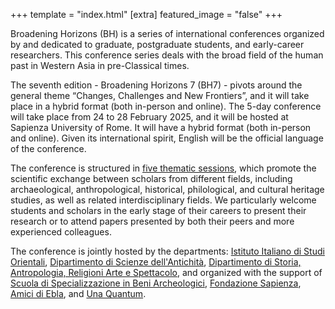 +++
template = "index.html"
[extra]
featured_image = "false"
+++

Broadening Horizons (BH) is a series of international conferences organized by and dedicated to graduate, postgraduate students, and early-career researchers. This conference series deals with the broad field of the human past in Western Asia in pre-Classical times.

The seventh edition - Broadening Horizons 7 (BH7) - pivots around the general theme “Changes, Challenges and New Frontiers”, and it will take place in a hybrid format (both in-person and online). The 5-day conference will take place from 24 to 28 February 2025, and it will be hosted at Sapienza University of Rome. It will have a hybrid format (both in-person and online). Given its international spirit, English will be the official language of the conference. 

The conference is structured in [five thematic sessions](/program/sessions), which promote the scientific exchange between scholars from different fields, including archaeological, anthropological, historical, philological, and cultural heritage studies, as well as related interdisciplinary fields. We particularly welcome students and scholars in the early stage of their careers to present their research or to attend papers presented by both their peers and more experienced colleagues. 

The conference is jointly hosted by the departments: [Istituto Italiano di Studi Orientali](https://web.uniroma1.it/diso/en), [Dipartimento di Scienze dell'Antichità](https://www.antichita.uniroma1.it/eng), [Dipartimento di Storia, Antropologia, Religioni Arte e Spettacolo](https://saras.uniroma1.it/en), and organized with the support of [Scuola di Specializzazione in Beni Archeologici](https://web.uniroma1.it/scuola_beniarcheologici/en), [Fondazione Sapienza](https://www.fondazionesapienza.uniroma1.it/), [Amici di Ebla](https://www.amicidiebla.org/), and [Una Quantum](https://www.unaquantum.com/).